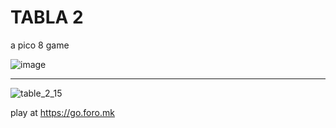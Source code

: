 # TABLA 2
a pico 8 game

![image](https://github.com/user-attachments/assets/7b4ffb31-365d-47ac-bc4f-fb0c042f07a3)

---

![table_2_15](https://github.com/user-attachments/assets/89ce35c8-3845-4639-9fb5-24263fe30ff0)

play at https://go.foro.mk


